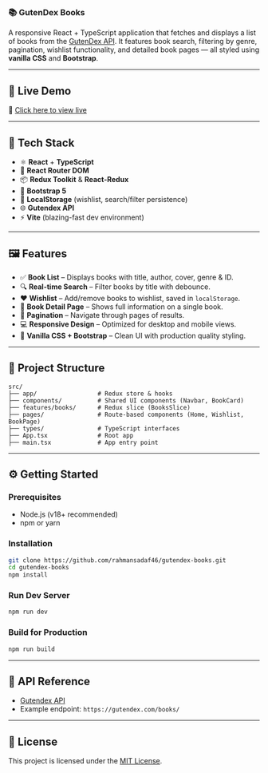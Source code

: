 ### 📚 GutenDex Books

A responsive React + TypeScript application that fetches and displays a list of books from the [GutenDex API](https://gutendex.com/). It features book search, filtering by genre, pagination, wishlist functionality, and detailed book pages — all styled using **vanilla CSS** and **Bootstrap**.

---

## 🚀 Live Demo

🔗 [Click here to view live](https://gutendex-books.netlify.app/)

---

## 🧰 Tech Stack

- ⚛️ **React** + **TypeScript**
- 🧭 **React Router DOM**
- 📦 **Redux Toolkit** & **React-Redux**
- 🎨 **Bootstrap 5**
- 💾 **LocalStorage** (wishlist, search/filter persistence)
- 🌐 **Gutendex API**
- ⚡ **Vite** (blazing-fast dev environment)

---

## 🖼️ Features

- ✅ **Book List** – Displays books with title, author, cover, genre & ID.
- 🔍 **Real-time Search** – Filter books by title with debounce.
- ❤️ **Wishlist** – Add/remove books to wishlist, saved in `localStorage`.
- 📄 **Book Detail Page** – Shows full information on a single book.
- 📃 **Pagination** – Navigate through pages of results.
- 💻 **Responsive Design** – Optimized for desktop and mobile views.
- 🎨 **Vanilla CSS + Bootstrap** – Clean UI with production quality styling.

---

## 📁 Project Structure

```
src/
├── app/                 # Redux store & hooks
├── components/          # Shared UI components (Navbar, BookCard)
├── features/books/      # Redux slice (BooksSlice)
├── pages/               # Route-based components (Home, Wishlist, BookPage)
├── types/               # TypeScript interfaces
├── App.tsx              # Root app
├── main.tsx             # App entry point
```

---

## ⚙️ Getting Started

### Prerequisites

- Node.js (v18+ recommended)
- npm or yarn

### Installation

```bash
git clone https://github.com/rahmansadaf46/gutendex-books.git
cd gutendex-books
npm install
```

### Run Dev Server

```bash
npm run dev
```

### Build for Production

```bash
npm run build
```

---

## 🧪 API Reference

- [Gutendex API](https://gutendex.com/)
- Example endpoint: `https://gutendex.com/books/`


---

## 📄 License

This project is licensed under the [MIT License](LICENSE).
